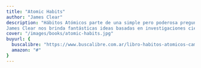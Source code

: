 ```yaml
---
title: "Atomic Habits"
author: "James Clear"
description: "Hábitos Atómicos parte de una simple pero poderosa pregunta: ¿Cómo podemos vivir mejor? Sabemos que unos buenos hábitos nos permiten mejorar significativamente nuestra vida, pero con frecuencia nos desviamos del camino: dejamos de hacer ejercicio, comemos mal, dormimos poco, despilfarramos. ¿Por qué es tan fácil caer en los malos hábitos y tan complicado seguir los buenos?
James Clear nos brinda fantásticas ideas basadas en investigaciones científicas, que le permiten revelarnos cómo podemos transformar pequeños hábitos cotidianos para cambiar nuestra vida y mejorarla."
cover: "/images/books/atomic-habits.jpg"
buyurl: {
  buscalibre: "https://www.buscalibre.com.ar/libro-habitos-atomicos-cambios-pequenos-resultados-extraordinarios-atomic-habits/9786075694122/p/54894566?afiliado=9c6bd8f0b283b0dd34fb",
  amazon: "#"
}
---
```

